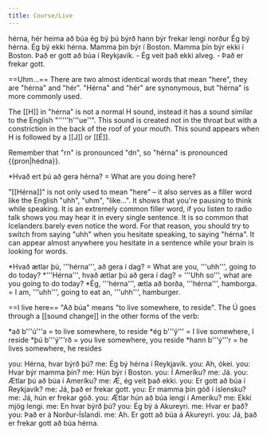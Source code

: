```yaml
---
title: Course/Live
---
```

<vocabulary>
hérna, hér
heima
að búa
ég bý
þú býrð
hann býr
frekar
lengi
norður
Ég bý hérna.
Ég bý ekki hérna.
Mamma þín býr í Boston.
Mamma þín býr ekki í Boston.
Það er gott að búa í Reykjavík.
- Ég veit það ekki alveg.
- Það er frekar gott.
</vocabulary>

==Uhm...==
There are two almost identical words that mean "here", they are "hérna" and "hér". "Hérna" and "hér" are synonymous, but "hérna" is more commonly used.

The [[H]] in "hérna" is not a normal H sound, instead it has a sound similar to the English "'''''h'''ue''". This sound is created not in the throat but with a constriction in the back of the roof of your mouth. This sound appears when H is followed by a [[J]] or [[É]].

Remember that "rn" is pronounced "dn", so "hérna" is pronounced {{pron|hédna}}.

*Hvað ert þú að gera hérna? = What are you doing here?

"[[Hérna]]" is not only used to mean "here" – it also serves as a filler word like the English "uhh", "uhm", "like...". It shows that you're pausing to think while speaking. It is an extremely common filler word, if you listen to radio talk shows you may hear it in every single sentence. It is so common that Icelanders barely even notice the word. For that reason, you should try to switch from saying "uhh" when you hesitate speaking, to saying "hérna". It can appear almost anywhere you hesitate in a sentence while your brain is looking for words.

*Hvað ætlar þú, '''hérna''', að gera í dag? = What are you, '''uhh''', going to do today?
*'''Hérna''', hvað ætlar þú að gera í dag? = '''Uhh so''', what are you going to do today?
*Ég, '''hérna''', ætla að borða, '''hérna''', hamborga. = I am, '''uhh''', going to eat an, '''uhh''', hamburger.

==I live here==
"Að búa" means "to live somewhere, to reside". The Ú goes through a [[sound change]] in the other forms of the verb:

*að b'''ú'''a = to live somewhere, to reside
*ég b'''ý''' = I live somewhere, I reside
*þú b'''ý'''rð = you live somewhere, you reside
*hann b'''ý'''r = he lives somewhere, he resides

you: Hérna, hvar býrð þú?
me: Ég bý hérna í Reykjavík.
you: Ah, ókei.
you: Hvar býr mamma þín?
me: Hún býr í Boston.
you: Í Ameríku?
me: Já.
you: Ætlar þú að búa í Ameríku?
me: Æ, ég veit það ekki.
you: Er gott að búa í Reykjavík?
me: Já, það er frekar gott.
you: Er mamma þín góð í íslensku?
me: Já, hún er frekar góð.
you: Ætlar hún að búa lengi í Ameríku?
me: Ekki mjög lengi.
me: En hvar býrð þú?
you: Ég bý á Akureyri.
me: Hvar er það?
you: Það er á Norður-Íslandi.
me: Ah. Er gott að búa á Akureyri.
you: Já, það er frekar gott að búa hérna.

